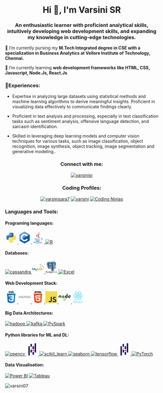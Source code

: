 <h1 align="center">Hi 👋, I'm Varsini SR</h1>
<h3 align="center">An enthusiastic learner with proficient analytical skills, intuitively developing web development skills, and expanding my knowledge in cutting-edge technologies.</h3>

🔭 I’m currently pursing my **M.Tech Integrated degree in CSE with a specialization in Business Analytics at Vellore Institute of Technology, Chennai.**

🌱 I’m currently learning **web development frameworks like HTML, CSS, Javascript, Node.Js, React.Js**

<h3 align="left"> 📄Experiences:</h3>

- Expertise in analyzing large datasets using statistical methods and machine learning algorithms to derive meaningful insights. Proficient in visualizing data effectively to communicate findings clearly.

- Proficient in text analysis and processing, especially in text classification tasks such as sentiment analysis, offensive language detection, and sarcasm identification.

- Skilled in leveraging deep learning models and computer vision techniques for various tasks, such as image classification, object recognition, image synthesis, object tracking, image segmentation and generative modeling..

<h3 align="center">Connect with me:</h3>
<p align="center">
<a href="https://linkedin.com/in/varsinisr" target="blank"><img align="center" src="https://raw.githubusercontent.com/rahuldkjain/github-profile-readme-generator/master/src/images/icons/Social/linked-in-alt.svg" alt="varsinisr" height="30" width="40" /></a>
</p>

<h3 align="center">Coding Profiles:</h3>
<p align="center">
<a href="https://www.hackerrank.com/varsinisara7" target="blank"><img align="center" src="https://raw.githubusercontent.com/rahuldkjain/github-profile-readme-generator/master/src/images/icons/Social/hackerrank.svg" alt="varsinisara7" height="30" width="40" /></a>
<a href="https://www.leetcode.com/varsini" target="blank"><img align="center" src="https://raw.githubusercontent.com/rahuldkjain/github-profile-readme-generator/master/src/images/icons/Social/leet-code.svg" alt="varsini" height="30" width="40" /></a> <a href="https://www.codingninjas.com/studio/profile/fc410415-8cfd-47b2-b7ea-eaf0cdf23734" target="_blank" rel="noreferrer"> <img align="center" src="	https://files.codingninjas.in/cn-logo-onboarding-28449.svg" alt="Coding Ninjas" height="30" width="40" /> </a>
</p>



<h3 align="left">Languages and Tools:</h3>

<h4 align="left">Programing languages:</h4>
<p align="left"> <a href="https://www.python.org" target="_blank" rel="noreferrer"> <img src="https://raw.githubusercontent.com/devicons/devicon/master/icons/python/python-original.svg" alt="python" width="40" height="40"/> </a> <a href="https://www.cprogramming.com/" target="_blank" rel="noreferrer"> <img src="https://raw.githubusercontent.com/devicons/devicon/master/icons/c/c-original.svg" alt="c" width="40" height="40"/> </a> <a href="https://www.java.com" target="_blank" rel="noreferrer"> <img src="https://raw.githubusercontent.com/devicons/devicon/master/icons/java/java-original.svg" alt="java" width="40" height="40"/> </a> <a href="https://www.r-project.org/" target="_blank" rel="noreferrer"><img src="https://www.vectorlogo.zone/logos/r-project/r-project-icon.svg" alt="R" width="40" height="40"/></a>


<h4 align="left">Databases:</h4> 
<a href="https://cassandra.apache.org/" target="_blank" rel="noreferrer"> <img src="https://www.vectorlogo.zone/logos/apache_cassandra/apache_cassandra-icon.svg" alt="cassandra" width="40" height="40"/> </a> <a href="https://www.mysql.com/" target="_blank" rel="noreferrer"> <img src="https://raw.githubusercontent.com/devicons/devicon/master/icons/mysql/mysql-original-wordmark.svg" alt="mysql" width="40" height="40"/> </a> <a href="https://www.postgresql.org" target="_blank" rel="noreferrer"> <img src="https://raw.githubusercontent.com/devicons/devicon/master/icons/postgresql/postgresql-original-wordmark.svg" alt="postgresql" width="40" height="40"/> </a> <a href="#" target="_blank" rel="noreferrer"> <img src="https://upload.wikimedia.org/wikipedia/commons/7/7b/Microsoft_Excel_2013-2019_logo.svg" alt="Excel" width="40" height="40"/> </a>



<h4 align="left">Web Development Stack:</h4> 
<a href="https://www.w3schools.com/css/" target="_blank" rel="noreferrer"> <img src="https://raw.githubusercontent.com/devicons/devicon/master/icons/css3/css3-original-wordmark.svg" alt="css3" width="40" height="40"/> </a> <a href="https://expressjs.com" target="_blank" rel="noreferrer"> <img src="https://raw.githubusercontent.com/devicons/devicon/master/icons/express/express-original-wordmark.svg" alt="express" width="40" height="40"/> </a> <a href="https://www.w3.org/html/" target="_blank" rel="noreferrer"> <img src="https://raw.githubusercontent.com/devicons/devicon/master/icons/html5/html5-original-wordmark.svg" alt="html5" width="40" height="40"/> </a> <a href="https://developer.mozilla.org/en-US/docs/Web/JavaScript" target="_blank" rel="noreferrer"> <img src="https://raw.githubusercontent.com/devicons/devicon/master/icons/javascript/javascript-original.svg" alt="javascript" width="40" height="40"/> </a> <a href="https://nodejs.org" target="_blank" rel="noreferrer"> <img src="https://raw.githubusercontent.com/devicons/devicon/master/icons/nodejs/nodejs-original-wordmark.svg" alt="nodejs" width="40" height="40"/> </a> <a href="https://reactjs.org/" target="_blank" rel="noreferrer"> <img src="https://raw.githubusercontent.com/devicons/devicon/master/icons/react/react-original-wordmark.svg" alt="react" width="40" height="40"/> </a>

<h4 align="left">Big Data Architectures:</h4>
<a href="https://hadoop.apache.org/" target="_blank" rel="noreferrer"> <img src="https://www.vectorlogo.zone/logos/apache_hadoop/apache_hadoop-icon.svg" alt="hadoop" width="40" height="40"/> </a>  <a href="https://kafka.apache.org/" target="_blank" rel="noreferrer"> <img src="https://www.vectorlogo.zone/logos/apache_kafka/apache_kafka-icon.svg" alt="kafka" width="40" height="40"/> </a> <a href="https://spark.apache.org/docs/latest/api/python/index.html" target="_blank" rel="noreferrer"> <img src="https://upload.wikimedia.org/wikipedia/commons/f/f3/Apache_Spark_logo.svg" alt="PySpark" width="40" height="40"/> </a>

  

<h4 align="left">Python libraries for ML and DL:</h4>
<a href="https://opencv.org/" target="_blank" rel="noreferrer"> <img src="https://www.vectorlogo.zone/logos/opencv/opencv-icon.svg" alt="opencv" width="40" height="40"/> </a> <a href="https://pandas.pydata.org/" target="_blank" rel="noreferrer"> <img src="https://raw.githubusercontent.com/devicons/devicon/2ae2a900d2f041da66e950e4d48052658d850630/icons/pandas/pandas-original.svg" alt="pandas" width="40" height="40"/> </a> <a href="https://scikit-learn.org/" target="_blank" rel="noreferrer"> <img src="https://upload.wikimedia.org/wikipedia/commons/0/05/Scikit_learn_logo_small.svg" alt="scikit_learn" width="40" height="40"/> </a> <a href="https://seaborn.pydata.org/" target="_blank" rel="noreferrer"> <img src="https://seaborn.pydata.org/_images/logo-mark-lightbg.svg" alt="seaborn" width="40" height="40"/> </a> <a href="https://www.tensorflow.org" target="_blank" rel="noreferrer"> <img src="https://www.vectorlogo.zone/logos/tensorflow/tensorflow-icon.svg" alt="tensorflow" width="40" height="40"/> </a> <a href="https://pandas.pydata.org/" target="_blank" rel="noreferrer"> <img src="https://raw.githubusercontent.com/devicons/devicon/2ae2a900d2f041da66e950e4d48052658d850630/icons/pandas/pandas-original.svg" alt="Pandas" width="40" height="40"/> </a> <a href="https://pytorch.org/" target="_blank" rel="noreferrer"> <img src="https://www.vectorlogo.zone/logos/pytorch/pytorch-icon.svg" alt="PyTorch" width="40" height="40"/> </a>



<h4 align="left">Data Visualisation:</h4> 
<a href="https://powerbi.microsoft.com/" target="_blank" rel="noreferrer"><img src="https://www.vectorlogo.zone/logos/microsoft_powerbi/microsoft_powerbi-icon.svg" alt="Power BI" width="40" height="40"/></a> <a href="https://www.tableau.com/" target="_blank" rel="noreferrer"><img src="https://upload.wikimedia.org/wikipedia/commons/4/4b/Tableau_Logo.png" alt="Tableau" width="70" height="40"/></a>

</p>

<p><img align="center" src="https://github-readme-stats.vercel.app/api/top-langs?username=varsini07&show_icons=true&locale=en&layout=compact" alt="varsini07" /></p>
